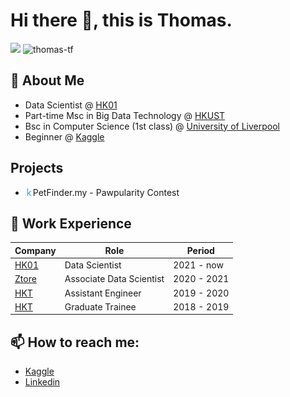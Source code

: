 # Hi there 👋, this is Thomas.
![](https://komarev.com/ghpvc/?username=thomas-tf) ![thomas-tf](https://road-to-kaggle-grandmaster.vercel.app/api/simple/thomastf)

## 🔭 About Me
- Data Scientist @ [HK01](https://www.hk01.com/)
- Part-time Msc in Big Data Technology @ [HKUST](https://seng.hkust.edu.hk/academics/taught-postgraduate/msc-bdt)
- Bsc in Computer Science (1st class) @ [University of Liverpool](https://www.liverpool.ac.uk/study/undergraduate/courses/computer-science-bsc-hons/overview/)
- Beginner @ [Kaggle](https://www.kaggle.com/thomastf)

## Projects
- ![](./img/kaggle_icon.png)PetFinder.my - Pawpularity Contest 

## 💼 Work Experience
| Company                                                            | Role              | Period    |
| -------------------------------------------------------------------| ----------------- |-----------|
| [HK01](https://www.hk01.com/) | Data Scientist | 2021 - now |
| [Ztore](https://www.ztore.com/en/) | Associate Data Scientist | 2020 - 2021|
| [HKT](https://www.hkt.com/?locale=zh) | Assistant Engineer | 2019 - 2020 |
| [HKT](https://www.hkt.com/?locale=zh) | Graduate Trainee | 2018 - 2019 |


## 📫 How to reach me:
- [Kaggle](https://www.kaggle.com/thomastf)
- [Linkedin](https://hk.linkedin.com/in/thomas-wong-861775145)


